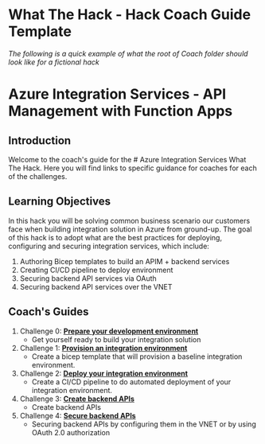 # What The Hack - Hack Coach Guide Template

*The following is a quick example of what the root of Coach folder should look like for a fictional hack*

# Azure Integration Services - API Management with Function Apps

## Introduction
Welcome to the coach's guide for the # Azure Integration Services What The Hack. Here you will find links to specific guidance for coaches for each of the challenges.

## Learning Objectives
In this hack you will be solving common business scenario our customers face when building integration solution in Azure from ground-up.  The goal of this hack is to adopt what are the best practices for deploying, configuring and securing integration services, which include:

1. Authoring Bicep templates to build an APIM + backend services
2. Creating CI/CD pipeline to deploy environment
3. Securing backend API services via OAuth
4. Securing backend API services over the VNET

## Coach's Guides
1. Challenge 0: **[Prepare your development environment](Solution-00.md)**
   - Get yourself ready to build your integration solution
2. Challenge 1: **[Provision an integration environment](Solution-01.md)**
   - Create a bicep template that will provision a baseline integration environment.
3. Challenge 2: **[Deploy your integration environment](Solution-02.md)**
   - Create a CI/CD pipeline to do automated deployment of your integration environment.
4. Challenge 3: **[Create backend APIs](Solution-03.md)**
   - Create backend APIs
5. Challenge 4: **[Secure backend APIs](Solution-04.md)**
   - Securing backend APIs by configuring them in the VNET or by using OAuth 2.0 authorization